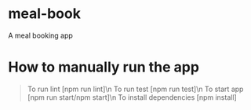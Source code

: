 # meal-book
A meal booking app

# How to manually run the app
> To run lint [npm run lint]\n
> To run test [npm run test]\n
> To start app [npm run start/npm start]\n
> To install dependencies [npm install]